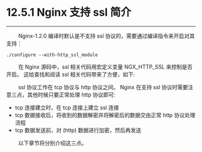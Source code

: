 # 12.5.1 Nginx 支持 ssl 简介
***

&emsp;&emsp;
Nginx-1.2.0 编译时默认是不支持 ssl 协议的，需要通过编译指令来开启对其支持：

    ./configure --with-http_ssl_module

&emsp;&emsp;
在 Nginx 源码中，ssl 相关代码用宏定义变量 NGX\_HTTP\_SSL 来控制是否开启。
这给查找和阅读 ssl 相关代码带来了方便，如下:

&emsp;&emsp;
ssl 协议工作在 tcp 协议与 http 协议之间。
Nginx 在支持 ssl 协议时需要注意三点，其他时候只要正常处理 http 协议即可:

+ tcp 连接建立时，在 tcp 连接上建立 ssl 连接
+ tcp 数据接收后，将收到的数据解密并将解密后的数据交由正常 http 协议处理流程
+ tcp 数据发送前，对 (http) 数据进行加密，然后再发送

&emsp;&emsp;
以下章节将分别介绍这三点。